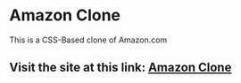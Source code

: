 # Amazon Clone
This is a CSS-Based clone of Amazon.com


## Visit the site at this link: [Amazon Clone](https://anas-shakeel.github.io/amazon-clone/)
